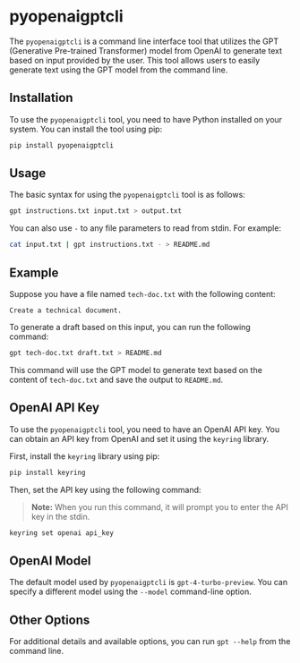 # pyopenaigptcli

The `pyopenaigptcli` is a command line interface tool that utilizes the GPT (Generative Pre-trained Transformer) model from OpenAI to generate text based on input provided by the user. This tool allows users to easily generate text using the GPT model from the command line.

## Installation

To use the `pyopenaigptcli` tool, you need to have Python installed on your system. You can install the tool using pip:

```bash
pip install pyopenaigptcli
```

## Usage

The basic syntax for using the `pyopenaigptcli` tool is as follows:

```bash
gpt instructions.txt input.txt > output.txt
```

You can also use `-` to any file parameters to read from stdin. For example:

```bash
cat input.txt | gpt instructions.txt - > README.md
```

## Example

Suppose you have a file named `tech-doc.txt` with the following content:

```
Create a technical document.
```

To generate a draft based on this input, you can run the following command:

```bash
gpt tech-doc.txt draft.txt > README.md
```

This command will use the GPT model to generate text based on the content of `tech-doc.txt` and save the output to `README.md`.

## OpenAI API Key

To use the `pyopenaigptcli` tool, you need to have an OpenAI API key. You can obtain an API key from OpenAI and set it using the `keyring` library. 

First, install the `keyring` library using pip:

```bash
pip install keyring
```

Then, set the API key using the following command:

> **Note:** When you run this command, it will prompt you to enter the API key in the stdin.

```bash
keyring set openai api_key
```

## OpenAI Model

The default model used by `pyopenaigptcli` is `gpt-4-turbo-preview`. You can specify a different model using the `--model` command-line option.

## Other Options

For additional details and available options, you can run `gpt --help` from the command line.
